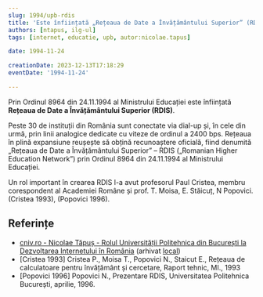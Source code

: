 ```yaml
---
slug: 1994/upb-rdis
title: 'Este înființată „Rețeaua de Date a Învățământului Superior” (RDIS)'
authors: [ntapus, ilg-ul]
tags: [internet, educatie, upb, autor:nicolae.tapus]

date: 1994-11-24

creationDate: 2023-12-13T17:18:29
eventDate: '1994-11-24'

---
```


Prin Ordinul 8964 din 24.11.1994 al Ministrului Educației este înființată
**Rețeaua de Date a Învățământului Superior (RDIS)**.

<!-- truncate -->

Peste 30 de instituții din România sunt
conectate via dial-up și, în cele din
urmă, prin linii analogice dedicate cu
viteze de ordinul a 2400 bps. Rețeaua
în plină expansiune reușește să obțină
recunoaștere oficială, fiind denumită
„Rețeaua de Date a Învățământului
Superior” – RDIS („Romanian Higher
Education Network”) prin Ordinul 8964 din 24.11.1994 al Ministrului Educației.

Un rol important în crearea RDIS l-a avut profesorul Paul Cristea, membru corespondent al Academiei Române și prof. T. Moisa, E. Stăicuț, N Popovici. (Cristea 1993), (Popovici 1996).

## Referințe

- [cniv.ro - Nicolae Tăpuș - Rolul Universității Politehnica din București la Dezvoltarea Internetului în România](https://cniv.ro/documents/26/CNIV_Volum_Aniversar_2023_-_Versiune_Online_DPxioQg.pdf)  (arhivat [local](https://cronica-it.github.io/arhiva/))
- [Cristea 1993] Cristea P., Moisa T., Popovici N., Staicut E., Rețeaua de calculatoare pentru învățământ și cercetare, Raport tehnic, MI., 1993
- [Popovici 1996] Popovici N., Prezentare RDIS, Universitatea Politehnica București, aprilie, 1996.
